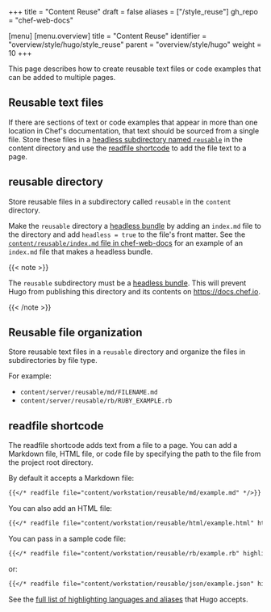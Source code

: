 +++
title = "Content Reuse"
draft = false
aliases = ["/style_reuse"]
gh_repo = "chef-web-docs"

[menu]
  [menu.overview]
    title = "Content Reuse"
    identifier = "overview/style/hugo/style_reuse"
    parent = "overview/style/hugo"
    weight = 10
+++
<!-- markdownlint-disable-file MD013 MD031 -->

This page describes how to create reusable text files or code examples that can be added to multiple pages.

## Reusable text files

If there are sections of text or code examples that appear in more than one location in Chef's documentation, that text should be sourced from a single file.
Store these files in a [headless subdirectory named `reusable`](#reusable-directory) in the content directory and use the [readfile shortcode](#readfile-shortcode) to add the file text to a page.

## reusable directory

Store reusable files in a subdirectory called `reusable` in the `content` directory.

Make the `reusable` directory a [headless bundle](https://gohugo.io/content-management/page-bundles/#headless-bundle) by adding an `index.md` file to the directory and add `headless = true` to the file's front matter.
See the [`content/reusable/index.md` file in chef-web-docs](https://raw.githubusercontent.com/chef/chef-web-docs/main/content/reusable/index.md) for an example of an `index.md` file that makes a headless bundle.

{{< note >}}

The `reusable` subdirectory must be a [headless bundle](https://gohugo.io/content-management/page-bundles/#headless-bundle). This will prevent Hugo from publishing this directory and its contents on <https://docs.chef.io>.

{{< /note >}}

## Reusable file organization

Store reusable text files in a `reusable` directory and organize the files in subdirectories by file type.

For example:

- `content/server/reusable/md/FILENAME.md`
- `content/server/reusable/rb/RUBY_EXAMPLE.rb`

## readfile shortcode

The readfile shortcode adds text from a file to a page. You can add a Markdown file, HTML file, or code file by specifying the path to the file from the project root directory.

By default it accepts a Markdown file:

```markdown
{{</* readfile file="content/workstation/reusable/md/example.md" */>}}
```

You can also add an HTML file:

```markdown
{{</* readfile file="content/workstation/reusable/html/example.html" html="true" */>}}
```

You can pass in a sample code file:

```markdown
{{</* readfile file="content/workstation/reusable/rb/example.rb" highlight="ruby" */>}}
```

or:

```markdown
{{</* readfile file="content/workstation/reusable/json/example.json" highlight="json" */>}}
```

See the [full list of highlighting languages and aliases](https://gohugo.io/content-management/syntax-highlighting/#list-of-chroma-highlighting-languages) that Hugo accepts.
